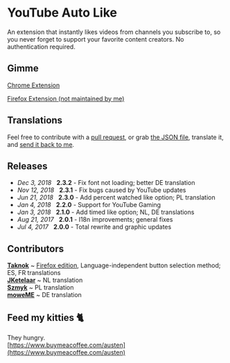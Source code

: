 # YouTube Auto Like

An extension that instantly likes videos from channels you subscribe to, so you never forget to support your favorite content creators. No authentication required.

## Gimme
[Chrome Extension](https://chrome.google.com/webstore/detail/youtube-auto-like/loodalcnddclgnfekfomcoiipiohcdim)

[Firefox Extension (not maintained by me)](https://addons.mozilla.org/en-US/firefox/addon/youtube_auto_like/)

## Translations
Feel free to contribute with a [pull request](https://github.com/austencm/youtube-auto-like/pulls), or grab [the JSON file](https://raw.githubusercontent.com/austencm/youtube-auto-like/master/app/_locales/en/messages.json), translate it, and [send it back to me](mailto:heyausten@gmail.com).

## Releases
- _Dec 3, 2018_ &nbsp; **2.3.2** - Fix font not loading; better DE translation
- _Nov 12, 2018_ &nbsp; **2.3.1** - Fix bugs caused by YouTube updates
- _Jun 21, 2018_ &nbsp; **2.3.0** - Add percent watched like option; PL translation
- _Jan 4, 2018_ &nbsp; **2.2.0** - Support for YouTube Gaming
- _Jan 3, 2018_ &nbsp; **2.1.0** - Add timed like option; NL, DE translations
- _Aug 21, 2017_ &nbsp; **2.0.1** - I18n improvements; general fixes
- _Jul 4, 2017_ &nbsp; **2.0.0** - Total rewrite and graphic updates

## Contributors
[**Taknok**](https://github.com/Taknok) ~ [Firefox edition](https://addons.mozilla.org/en-US/firefox/addon/youtube_auto_like/), Language-independent button selection method; ES, FR translations<br />
[**JKetelaar**](https://github.com/JKetelaar) ~ NL translation<br />
[**Szmyk**](https://github.com/Szmyk) ~ PL translation<br />
[**moweME**](http://github.com/moweME) ~ DE translation

## Feed my kitties 🐈
They hungry.<br />
[https://www.buymeacoffee.com/austen](https://www.buymeacoffee.com/austen)
